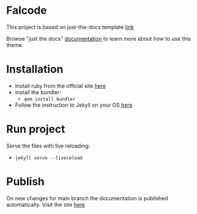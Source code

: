 # Falcode

This project is based on just-the-docs template [link](https://github.com/just-the-docs/just-the-docs-template)

Browse "just the docs" [documentation](https://just-the-docs.github.io/just-the-docs/) to learn more about how to use this theme.

# Installation

- Install ruby from the official site [here](https://www.ruby-lang.org/en/documentation/installation/)
- Install the bundler:
    - `gem install bundler`
- Follow the instruction to Jekyll on your OS [here](https://jekyllrb.com/docs/installation/)

# Run project

Serve the files with live reloading:
- `jekyll serve --livereload`

# Publish

On new changes for main branch the documentation is published automatically. Visit the site [here](https://docs.falcode.dev/)

